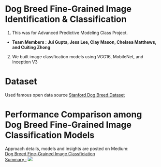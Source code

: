 # Dog Breed Fine-Grained Image Identification & Classification
1. This was for Advanced Predictive Modeling Class Project.</br>
* **Team Members : Jui Gupta, Jess Lee, Clay Mason, Chelsea Matthews, and Cuiting Zhong**</br>
2. We built image classfication models using VGG16, MobileNet, and Inception V3</br>

# Dataset
Used famous open data source [Stanford Dog Breed Dataset](http://vision.stanford.edu/aditya86/ImageNetDogs/)

# Performance Comparison among Dog Breed Fine-Grained Image Classification Models
Approach details, models and insights are posted on Medium:</br>
[Dog Breed Fine-Grained Image Classficiation](https://medium.com/@claymason313/dog-breed-image-classification-1ef7dc1b1967)</br>
[Summary :](https://github.com/JessJihyunLee/Fine-Grained-Dog-Breed-Image-Classification/blob/master/summary.PNG)
![](Fine-Grained-Dog-Breed-Image-Classification/summary.PNG)
